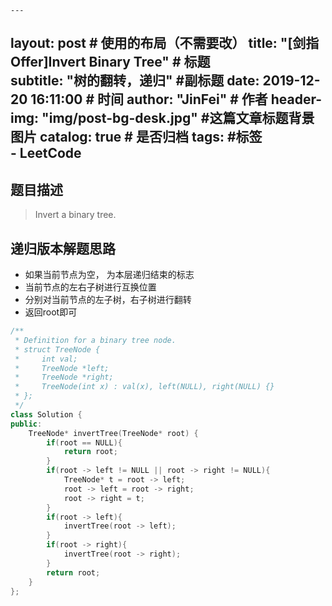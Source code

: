     ---
layout:     post                    # 使用的布局（不需要改） 
title:      "[剑指Offer]Invert Binary Tree"               # 标题  
subtitle:   "树的翻转，递归"  #副标题 
date:       2019-12-20 16:11:00              # 时间 
author:     "JinFei"                    # 作者 
header-img: "img/post-bg-desk.jpg"    #这篇文章标题背景图片 
catalog: true                       # 是否归档 
tags:                               #标签     
    - LeetCode 
---

## 题目描述
> Invert a binary tree.


## 递归版本解题思路

- 如果当前节点为空， 为本层递归结束的标志
- 当前节点的左右子树进行互换位置
- 分别对当前节点的左子树，右子树进行翻转
- 返回root即可

```C++
/**
 * Definition for a binary tree node.
 * struct TreeNode {
 *     int val;
 *     TreeNode *left;
 *     TreeNode *right;
 *     TreeNode(int x) : val(x), left(NULL), right(NULL) {}
 * };
 */
class Solution {
public:
    TreeNode* invertTree(TreeNode* root) {
        if(root == NULL){
            return root;
        }
        if(root -> left != NULL || root -> right != NULL){
            TreeNode* t = root -> left;
            root -> left = root -> right;
            root -> right = t;
        }
        if(root -> left){
            invertTree(root -> left);
        }
        if(root -> right){
            invertTree(root -> right);
        }
        return root;
    }
};
```